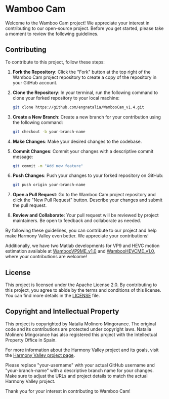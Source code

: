 # Wamboo Cam

Welcome to the Wamboo Cam project! We appreciate your interest in contributing to our open-source project. Before you get started, please take a moment to review the following guidelines.

## Contributing

To contribute to this project, follow these steps:

1. **Fork the Repository**: Click the "Fork" button at the top right of the Wamboo Cam project repository to create a copy of the repository in your GitHub account.

2. **Clone the Repository**: In your terminal, run the following command to clone your forked repository to your local machine:

   ```bash
   git clone https://github.com/engnatalia/WambooCam_v1.4.git
   ```

3. **Create a New Branch**: Create a new branch for your contribution using the following command:

   ```bash
   git checkout -b your-branch-name
   ```

4. **Make Changes**: Make your desired changes to the codebase.

5. **Commit Changes**: Commit your changes with a descriptive commit message:

   ```bash
   git commit -m "Add new feature"
   ```

6. **Push Changes**: Push your changes to your forked repository on GitHub:

   ```bash
   git push origin your-branch-name
   ```

7. **Open a Pull Request**: Go to the Wamboo Cam project repository and click the "New Pull Request" button. Describe your changes and submit the pull request.

8. **Review and Collaborate**: Your pull request will be reviewed by project maintainers. Be open to feedback and collaborate as needed.

By following these guidelines, you can contribute to our project and help make Harmony Valley even better. We appreciate your contributions!

Additionally, we have two Matlab developments for VP9 and HEVC motion estimation available at [WambooVP9ME_v1.0](https://github.com/engnatalia/WambooVP9ME_v1.0/blob/main/README.md) and [WambooHEVCME_v1.0](https://github.com/engnatalia/WambooHEVCME_v1.0/tree/main), where your contributions are welcome!

## License

This project is licensed under the Apache License 2.0. By contributing to this project, you agree to abide by the terms and conditions of this license. You can find more details in the [LICENSE](LICENSE.md) file.

## Copyright and Intellectual Property

This project is copyrighted by Natalia Molinero Mingorance. The original code and its contributions are protected under copyright laws. Natalia Molinero Mingorance has also registered this project with the Intellectual Property Office in Spain.

For more information about the Harmony Valley project and its goals, visit the [Harmony Valley project page](https://linktr.ee/wamboo.harmonyvalley).

Please replace "your-username" with your actual GitHub username and "your-branch-name" with a descriptive branch name for your changes. Make sure to adjust the URLs and project details to match the actual Harmony Valley project.

Thank you for your interest in contributing to Wamboo Cam!
```

